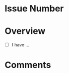 # Issue Number

<!-- Put here a reference to the issue this PR relates to and which requirements it tackles -->


# Overview

<!-- Detail in a few bullet points the work accomplished in this PR -->

- [ ] I have ...


# Comments

<!-- Additional comments or screenshots to attach if any -->

<!-- 
Don't forget to:

 ✓ Self-review your changes to make sure nothing unexpected slipped through
 ✓ Assign yourself to the PR
 ✓ Assign one or several reviewer(s)
 ✓ Once created, link this PR to its corresponding ticket
 ✓ Acknowledge any changes required to the Wiki
-->
